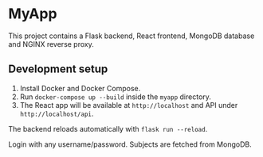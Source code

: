# MyApp

This project contains a Flask backend, React frontend, MongoDB database and NGINX reverse proxy.

## Development setup

1. Install Docker and Docker Compose.
2. Run `docker-compose up --build` inside the `myapp` directory.
3. The React app will be available at `http://localhost` and API under `http://localhost/api`.

The backend reloads automatically with `flask run --reload`.

Login with any username/password. Subjects are fetched from MongoDB.
